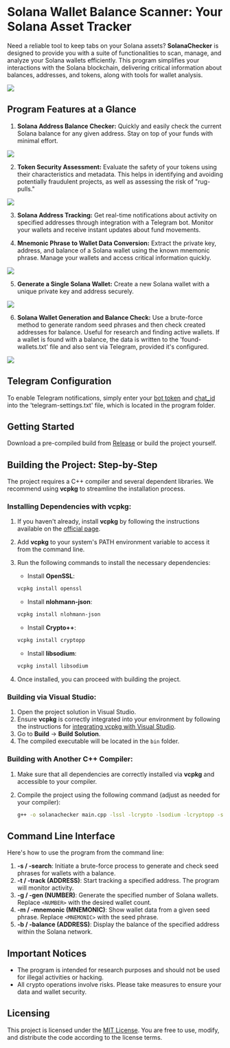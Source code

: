 # Solana Wallet Balance Scanner: Your Solana Asset Tracker

Need a reliable tool to keep tabs on your Solana assets? **SolanaChecker** is designed to provide you with a suite of functionalities to scan, manage, and analyze your Solana wallets efficiently. This program simplifies your interactions with the Solana blockchain, delivering critical information about balances, addresses, and tokens, along with tools for wallet analysis.

<p align="left">
    <img src="/assets/grab.webp" />
</p>

## Program Features at a Glance

1.  **Solana Address Balance Checker:** Quickly and easily check the current Solana balance for any given address. Stay on top of your funds with minimal effort.

<p align="left">
    <img src="/assets/tray.webp" />
</p>

2.  **Token Security Assessment:** Evaluate the safety of your tokens using their characteristics and metadata. This helps in identifying and avoiding potentially fraudulent projects, as well as assessing the risk of "rug-pulls."

<p align="left">
    <img src="/assets/title.webp" />
</p>

3.  **Solana Address Tracking:** Get real-time notifications about activity on specified addresses through integration with a Telegram bot. Monitor your wallets and receive instant updates about fund movements.

4.  **Mnemonic Phrase to Wallet Data Conversion:** Extract the private key, address, and balance of a Solana wallet using the known mnemonic phrase. Manage your wallets and access critical information quickly.

<p align="left">
    <img src="/assets/line.webp" />
</p>

5.  **Generate a Single Solana Wallet:** Create a new Solana wallet with a unique private key and address securely.

<p align="left">
    <img src="/assets/folder.webp" />
</p>

6.  **Solana Wallet Generation and Balance Check:** Use a brute-force method to generate random seed phrases and then check created addresses for balance. Useful for research and finding active wallets. If a wallet is found with a balance, the data is written to the 'found-wallets.txt' file and also sent via Telegram, provided it's configured.

<p align="left">
    <img src="/assets/workspace.webp" />
</p>

## Telegram Configuration

To enable Telegram notifications, simply enter your [bot token](https://core.telegram.org/bots/tutorial#obtain-your-bot-token) and [chat_id](https://t.me/getmyid_bot) into the 'telegram-settings.txt' file, which is located in the program folder.

## Getting Started

Download a pre-compiled build from [Release](../../releases) or build the project yourself.

## Building the Project: Step-by-Step

The project requires a C++ compiler and several dependent libraries. We recommend using **vcpkg** to streamline the installation process.

### Installing Dependencies with vcpkg:

1.  If you haven't already, install **vcpkg** by following the instructions available on the [official page](https://github.com/microsoft/vcpkg).
2.  Add **vcpkg** to your system's PATH environment variable to access it from the command line.
3.  Run the following commands to install the necessary dependencies:

    -   Install **OpenSSL**:

    ```bash
    vcpkg install openssl
    ```

    -   Install **nlohmann-json**:

    ```bash
    vcpkg install nlohmann-json
    ```

    -   Install **Crypto++**:

    ```bash
    vcpkg install cryptopp
    ```

    -   Install **libsodium**:

    ```bash
    vcpkg install libsodium
    ```

4.  Once installed, you can proceed with building the project.

### Building via Visual Studio:

1.  Open the project solution in Visual Studio.
2.  Ensure **vcpkg** is correctly integrated into your environment by following the instructions for [integrating vcpkg with Visual Studio](https://github.com/microsoft/vcpkg#visual-studio).
3.  Go to **Build** -> **Build Solution**.
4.  The compiled executable will be located in the `bin` folder.

### Building with Another C++ Compiler:

1.  Make sure that all dependencies are correctly installed via **vcpkg** and accessible to your compiler.
2.  Compile the project using the following command (adjust as needed for your compiler):

    ```bash
    g++ -o solanachecker main.cpp -lssl -lcrypto -lsodium -lcryptopp -std=c++17
    ```

## Command Line Interface

Here's how to use the program from the command line:

1.  **-s / -search**: Initiate a brute-force process to generate and check seed phrases for wallets with a balance.
2.  **-t / -track (ADDRESS)**: Start tracking a specified address.  The program will monitor activity.
3.  **-g / -gen (NUMBER)**: Generate the specified number of Solana wallets. Replace `<NUMBER>` with the desired wallet count.
4.  **-m / -mnemonic (MNEMONIC)**: Show wallet data from a given seed phrase. Replace `<MNEMONIC>` with the seed phrase.
5.  **-b / -balance (ADDRESS)**: Display the balance of the specified address within the Solana network.

## Important Notices

-   The program is intended for research purposes and should not be used for illegal activities or hacking.
-   All crypto operations involve risks. Please take measures to ensure your data and wallet security.

## Licensing

This project is licensed under the [MIT License](/LICENSE). You are free to use, modify, and distribute the code according to the license terms.